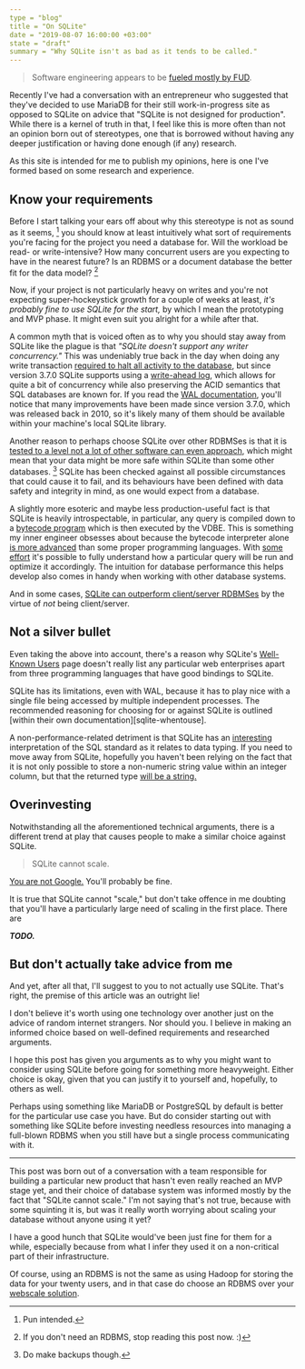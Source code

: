 ```yaml
---
type = "blog"
title = "On SQLite"
date = "2019-08-07 16:00:00 +03:00"
state = "draft"
summary = "Why SQLite isn't as bad as it tends to be called."
---
```


> Software engineering appears to be [fueled mostly by FUD][hn-harmful].

[hn-harmful]: https://hn.algolia.com/?query=considered%20harmful&sort=byPopularity

Recently I've had a conversation with an entrepreneur who suggested that they've
decided to use MariaDB for their still work-in-progress site as opposed to
SQLite on advice that "SQLite is not designed for production". While there is a
kernel of truth in that, I feel like this is more often than not an opinion born
out of stereotypes, one that is borrowed without having any deeper
justification or having done enough (if any) research.

As this site is intended for me to publish my opinions, here is one I've formed
based on some research and experience.

## Know your requirements

Before I start talking your ears off about why this stereotype is not as sound
as it seems, [^1] you should know at least intuitively what sort of
requirements you're facing for the project you need a database for. Will the
workload be read- or write-intensive? How many concurrent users are you
expecting to have in the nearest future? Is an RDBMS or a document database the
better fit for the data model? [^2]

[^1]: Pun intended.
[^2]: If you don't need an RDBMS, stop reading this post now. :)

Now, if your project is not particularly heavy on writes and you're not
expecting super-hockeystick growth for a couple of weeks at least, _it's
probably fine to use SQLite for the start,_ by which I mean the prototyping and
MVP phase. It might even suit you alright for a while after that.

A common myth that is voiced often as to why you should stay away from SQLite
like the plague is that _"SQLite doesn't support any writer concurrency."_ This
was undeniably true back in the day when doing any write transaction [required
to halt all activity to the database][sqlite-lockingv3], but since version
3.7.0 SQLite supports using a [write-ahead log][sqlite-wal], which allows for
quite a bit of concurrency while also preserving the ACID semantics that SQL
databases are known for. If you read the [WAL documentation][sqlite-wal],
you'll notice that many improvements have been made since version 3.7.0, which
was released back in 2010, so it's likely many of them should be available
within your machine's local SQLite library.

[sqlite-lockingv3]: https://www.sqlite.org/lockingv3.html
[sqlite-wal]: https://www.sqlite.org/wal.html

Another reason to perhaps choose SQLite over other RDBMSes is that it is
[tested to a level not a lot of other software can even
approach][sqlite-testing], which might mean that your data might be more safe
within SQLite than some other databases. [^3] SQLite has been checked against
all possible circumstances that could cause it to fail, and its behaviours have
been defined with data safety and integrity in mind, as one would expect from
a database.

[^3]: Do make backups though.

[sqlite-testing]: https://www.sqlite.org/testing.html

A slightly more esoteric and maybe less production-useful fact is that SQLite
is heavily introspectable, in particular, any query is compiled down to a
[bytecode program][sqlite-opcode] which is then executed by the VDBE. This is
something my inner engineer obsesses about because the bytecode interpreter
alone [is more advanced][sqlite-opcode-initcoroutine] than some proper
programming languages. With [some effort][sqlite-opcode-theopcodes] it's
possible to fully understand how a particular query will be run and optimize it
accordingly. The intuition for database performance this helps develop also
comes in handy when working with other database systems.

And in some cases, [SQLite can outperform client/server
RDBMSes][sqlite-np1queryprob] by the virtue of _not_ being client/server.

[sqlite-opcode]: https://www.sqlite.org/opcode.html
[sqlite-opcode-initcoroutine]: https://www.sqlite.org/opcode.html#InitCoroutine
[sqlite-opcode-theopcodes]: https://www.sqlite.org/opcode.html#the_opcodes
[sqlite-np1queryprob]: https://www.sqlite.org/np1queryprob.html

## Not a silver bullet

Even taking the above into account, there's a reason why SQLite's [Well-Known
Users][sqlite-famous] page doesn't really list any particular web enterprises
apart from three programming languages that have good bindings to SQLite.

SQLite has its limitations, even with WAL, because it has to play nice with a
single file being accessed by multiple independent processes. The recommended
reasoning for choosing for or against SQLite is outlined [within their own
documentation][sqlite-whentouse].

A non-performance-related detriment is that SQLite has an
[interesting][sqlite-datatype3] interpretation of the SQL standard as it
relates to data typing. If you need to move away from SQLite, hopefully you
haven't been relying on the fact that it is not only possible to store a
non-numeric string value within an integer column, but that the returned type
[will be a string.][sqlite-datatype3-typeaffinity]

[sqlite-famous]: https://www.sqlite.org/famous.html
[sqlite-whentose]: https://www.sqlite.org/whentouse.html
[sqlite-datatype3]: https://www.sqlite.org/datatype3.html
[sqlite-datatype3-typeaffinity]: https://www.sqlite.org/datatype3.html#type_affinity

## Overinvesting

Notwithstanding all the aforementioned technical arguments, there is a different
trend at play that causes people to make a similar choice against SQLite.

> SQLite cannot scale.

[You are not Google.][not-google] You'll probably be fine.

It is true that SQLite cannot "scale," but don't take offence in me doubting
that you'll have a particularly large need of scaling in the first place. There
are 

___TODO.___

[not-google]: https://blog.bradfieldcs.com/you-are-not-google-84912cf44afb
[adamdrake-fasterthanhadoop]: https://adamdrake.com/command-line-tools-can-be-235x-faster-than-your-hadoop-cluster.html

## But don't actually take advice from me

And yet, after all that, I'll suggest to you to not actually use SQLite. That's
right, the premise of this article was an outright lie!

I don't believe it's worth using one technology over another just on the advice
of random internet strangers. Nor should you. I believe in making an informed
choice based on well-defined requirements and researched arguments.

I hope this post has given you arguments as to why you might want to consider
using SQLite before going for something more heavyweight. Either choice is okay,
given that you can justify it to yourself and, hopefully, to others as well.

Perhaps using something like MariaDB or PostgreSQL by default is better for the
particular use case you have. But do consider starting out with something like
SQLite before investing needless resources into managing a full-blown RDBMS
when you still have but a single process communicating with it.

---

This post was born out of a conversation with a team responsible for building a
particular new product that hasn't even really reached an MVP stage yet, and
their choice of database system was informed mostly by the fact that "SQLite
cannot scale." I'm not saying that's not true, because with some squinting it
is, but was it really worth worrying about scaling your database without anyone
using it yet?

I have a good hunch that SQLite would've been just fine for them for a while,
especially because from what I infer they used it on a non-critical part of
their infrastructure.

Of course, using an RDBMS is not the same as using Hadoop for storing the data
for your twenty users, and in that case do choose an RDBMS over your [webscale
solution][mongodb-webscale].

[mongodb-webscale]: https://www.youtube.com/watch?v=b2F-DItXtZs

[^4]: I recommend PostgreSQL. [Uber used it][uber-postgresql]
      [until][postgresql-uber] [they became Google][uber-schemaless].

[uber-postgresql]: https://use-the-index-luke.com/blog/2016-07-29/on-ubers-choice-of-databases
[postgresql-uber]: https://www.postgresql.org/message-id/579795DF.10502%40commandprompt.com
[uber-schemaless]: https://eng.uber.com/schemaless-part-one/
